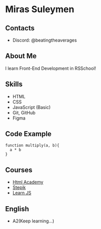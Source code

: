 # Miras Suleymen

## Contacts
* Discord: @beatingtheaverages

## About Me
I learn Front-End Development in RSSchool!

## Skills
* HTML
* CSS
* JavaScript (Basic)
* Git, GitHub
* Figma

## Code Example
```
function multiply(a, b){
  a * b
}
```

## Courses
* [Html Academy](https://www.htmlacademy.ru/)
* [Stepik](https://www.stepik.org/)
* [Learn JS](https://learn.javascript.ru/)

## English
* A2(Keep learning…)

